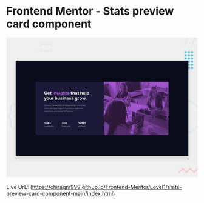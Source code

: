 # Frontend Mentor - Stats preview card component

![Design preview for the Stats preview card component coding challenge](./design/desktop-preview.jpg)

Live UrL: (https://chiragm999.github.io/Frontend-Mentor/Level1/stats-preview-card-component-main/index.html)
